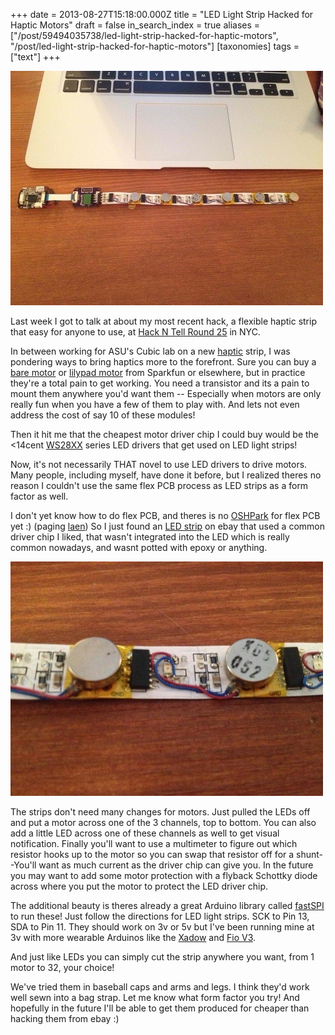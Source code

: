 +++
date = 2013-08-27T15:18:00.000Z
title = "LED Light Strip Hacked for Haptic Motors"
draft = false
in_search_index = true
aliases = ["/post/59494035738/led-light-strip-hacked-for-haptic-motors", "/post/led-light-strip-hacked-for-haptic-motors"]
[taxonomies]
tags = ["text"]
+++

![image](/images/tumblr_inline_pbyzrsBFEt1rp3p4d_540.jpg)

Last week I got to talk at about my most recent hack, a flexible haptic strip that easy for anyone to use, at [Hack N Tell Round 25](http://www.meetup.com/hack-and-tell/events/133694432/) in NYC.

In between working for ASU's Cubic lab on a new [haptic](https://en.wikipedia.org/wiki/Haptics) strip, I was pondering ways to bring haptics more to the forefront. Sure you can buy a [bare motor](https://www.sparkfun.com/products/8449) or [lilypad motor](https://www.sparkfun.com/products/11008) from Sparkfun or elsewhere, but in practice they're a total pain to get working. You need a transistor and its a pain to mount them anywhere you'd want them -- Especially when motors are only really fun when you have a few of them to play with. And lets not even address the cost of say 10 of these modules!

<!-- more -->

Then it hit me that the cheapest motor driver chip I could buy would be the <14cent [WS28XX](https://www.sparkfun.com/products/10444) series LED drivers that get used on LED light strips!

Now, it's not necessarily THAT novel to use LED drivers to drive motors. Many people, including myself, have done it before, but I realized theres no reason I couldn't use the same flex PCB process as LED strips as a form factor as well.

I don't yet know how to do flex PCB, and theres is no [OSHPark](http://oshpark.com/) for flex PCB yet :) (paging [laen](http://tmblr.co/my2XegkiW-uJSjdBo6WGf5A)) So I just found an [LED strip](http://www.ebay.com/sch/i.html?_trksid=p2047675.m570.l1313.TR11.TRC1.A0.Xws2801+strip&_nkw=ws2801+strip&_sacat=0&_from=R40) on ebay that used a common driver chip I liked, that wasn't integrated into the LED which is really common nowadays, and wasnt potted with epoxy or anything.

![image](/images/tumblr_inline_pbyzrtt4HH1rp3p4d_540.jpg)

The strips don't need many changes for motors. Just pulled the LEDs off and put a motor across one of the 3 channels, top to bottom. You can also add a little LED across one of these channels as well to get visual notification. Finally you'll want to use a multimeter to figure out which resistor hooks up to the motor so you can swap that resistor off for a shunt--You'll want as much current as the driver chip can give you. In the future you may want to add some motor protection with a flyback Schottky diode across where you put the motor to protect the LED driver chip.

The additional beauty is theres already a great Arduino library called [fastSPI](https://code.google.com/p/fastspi/) to run these! Just follow the directions for LED light strips. SCK to Pin 13, SDA to Pin 11. They should work on 3v or 5v but I've been running mine at 3v with more wearable Arduinos like the [Xadow](http://www.seeedstudio.com/depot/xadow-main-board-p-1524.html) and [Fio V3](https://www.sparkfun.com/products/11520).

And just like LEDs you can simply cut the strip anywhere you want, from 1 motor to 32, your choice!

We've tried them in baseball caps and arms and legs. I think they'd work well sewn into a bag strap. Let me know what form factor you try! And hopefully in the future I'll be able to get them produced for cheaper than hacking them from ebay :)
